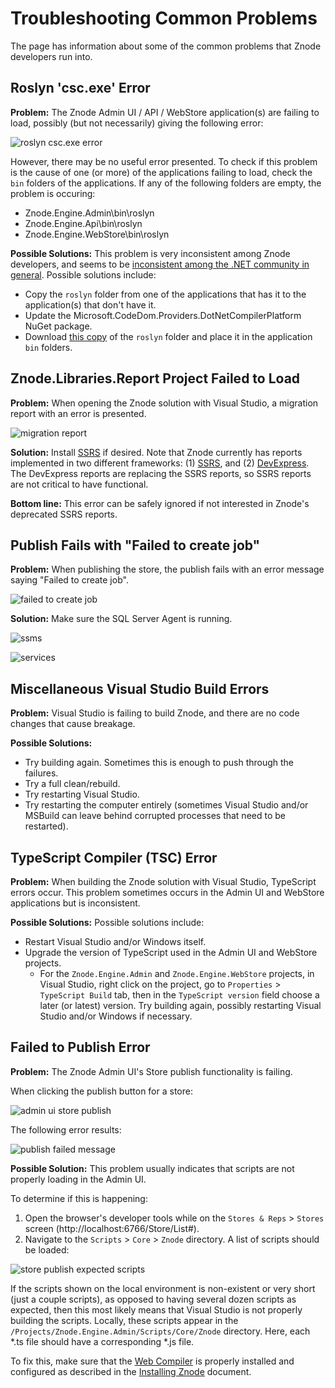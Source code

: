 # Troubleshooting Common Problems

The page has information about some of the common problems that Znode developers run into.

## Roslyn 'csc.exe' Error

**Problem:** The Znode Admin UI / API / WebStore application(s) are failing to load, possibly (but not necessarily) giving the following error:

![roslyn csc.exe error](_assets/roslyn-csc-error.png)

However, there may be no useful error presented. To check if this problem is the cause of one (or more) of the applications failing to load, check the `bin` folders of the applications. If any of the following folders are empty, the problem is occuring:

* Znode.Engine.Admin\bin\roslyn
* Znode.Engine.Api\bin\roslyn
* Znode.Engine.WebStore\bin\roslyn

**Possible Solutions:** This problem is very inconsistent among Znode developers, and seems to be [inconsistent among the .NET community in general](https://stackoverflow.com/questions/32780315/could-not-find-a-part-of-the-path-bin-roslyn-csc-exe). Possible solutions include:

* Copy the `roslyn` folder from one of the applications that has it to the application(s) that don't have it.
* Update the Microsoft.CodeDom.Providers.DotNetCompilerPlatform NuGet package.
* Download [this copy](_assets/roslyn.zip) of the `roslyn` folder and place it in the application `bin` folders.

## Znode.Libraries.Report Project Failed to Load

**Problem:** When opening the Znode solution with Visual Studio, a migration report with an error is presented.

![migration report](_assets/migration-report.png)

**Solution:** Install [SSRS](https://docs.microsoft.com/en-us/sql/reporting-services/create-deploy-and-manage-mobile-and-paginated-reports?view=sql-server-2017) if desired. Note that Znode currently has reports implemented in two different frameworks: (1) [SSRS](https://docs.microsoft.com/en-us/sql/reporting-services/create-deploy-and-manage-mobile-and-paginated-reports?view=sql-server-2017), and (2) [DevExpress](https://www.devexpress.com/). The DevExpress reports are replacing the SSRS reports, so SSRS reports are not critical to have functional. 

**Bottom line:** This error can be safely ignored if not interested in Znode's deprecated SSRS reports.

## Publish Fails with "Failed to create job"

**Problem:** When publishing the store, the publish fails with an error message saying "Failed to create job".

![failed to create job](_assets/failed-to-create-job.png)

**Solution:** Make sure the SQL Server Agent is running.

![ssms](_assets/ssms-object-explorer.png)

![services](_assets/services.png)

## Miscellaneous Visual Studio Build Errors

**Problem:** Visual Studio is failing to build Znode, and there are no code changes that cause breakage.

**Possible Solutions:**

* Try building again. Sometimes this is enough to push through the failures.
* Try a full clean/rebuild.
* Try restarting Visual Studio.
* Try restarting the computer entirely (sometimes Visual Studio and/or MSBuild can leave behind corrupted processes that need to be restarted).

## TypeScript Compiler (TSC) Error

**Problem:** When building the Znode solution with Visual Studio, TypeScript errors occur. This problem sometimes occurs in the Admin UI and WebStore applications but is inconsistent.

**Possible Solutions:** Possible solutions include:

* Restart Visual Studio and/or Windows itself.
* Upgrade the version of TypeScript used in the Admin UI and WebStore projects.
  * For the `Znode.Engine.Admin` and `Znode.Engine.WebStore` projects, in Visual Studio, right click on the project, go to `Properties` > `TypeScript Build` tab, then in the `TypeScript version` field choose a later (or latest) version. Try building again, possibly restarting Visual Studio and/or Windows if necessary.

## Failed to Publish Error

**Problem:** The Znode Admin UI's Store publish functionality is failing.

When clicking the publish button for a store:

![admin ui store publish](_assets/store-publish.png)

The following error results:

![publish failed message](_assets/store-publish-failed.png)

**Possible Solution:** This problem usually indicates that scripts are not properly loading in the Admin UI.

To determine if this is happening:

1. Open the browser's developer tools while on the `Stores & Reps` > `Stores` screen (http://localhost:6766/Store/List#).
1. Navigate to the `Scripts` > `Core` > `Znode` directory. A list of scripts should be loaded:

![store publish expected scripts](_assets/store-publish-expected-scripts.png)

If the scripts shown on the local environment is non-existent or very short (just a couple scripts), as opposed to having several dozen scripts as expected, then this most likely means that Visual Studio is not properly building the scripts. Locally, these scripts appear in the `/Projects/Znode.Engine.Admin/Scripts/Core/Znode` directory. Here, each *.ts file should have a corresponding *.js file.

To fix this, make sure that the [Web Compiler](https://marketplace.visualstudio.com/items?itemName=MadsKristensen.WebCompiler) is properly installed and configured as described in the [Installing Znode](/docs/quickstart-guide/installing-znode/README.md) document.
